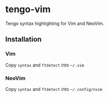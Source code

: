 # tengo-vim

Tengo syntax highlighting for Vim and NeoVim.

## Installation

### Vim
Copy `syntax` and `ftdetect` into `~/.vim`


### NeoVim
Copy `syntax` and `ftdetect` into `~/.config/nvim`
